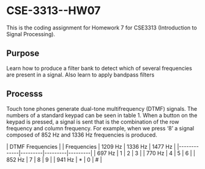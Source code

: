 # CSE-3313--HW07
This is the coding assignment for Homework 7 for CSE3313 (Introduction to Signal Processing).

## Purpose
Learn how to produce a filter bank to detect which of several frequencies are present
in a signal. Also learn to apply bandpass filters

## Processs
Touch tone phones generate dual-tone multifrequency (DTMF) signals. The numbers of a standard keypad can be seen in table 1. When a button on the keypad is pressed, a signal is sent that is the combination of the row frequency and column frequency. For example, when we press ‘8’ a signal composed of 852 Hz and 1336 Hz frequencies is produced.  

| DTMF Frequencies                          |
| Frequencies | 1209 Hz | 1336 Hz | 1477 Hz | 
|-------------|---------|---------|---------|
| 697 Hz      | 1       | 2       | 3       |
| 770 Hz      | 4       | 5       | 6       |
| 852 Hz      | 7       | 8       | 9       |
| 941 Hz      | *       | 0       | #       |
